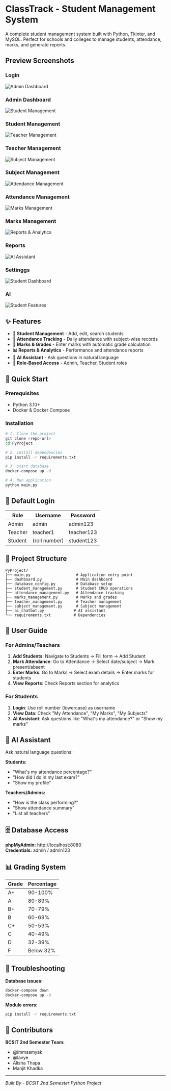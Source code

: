 # ClassTrack - Student Management System

A complete student management system built with Python, Tkinter, and MySQL. Perfect for schools and colleges to manage students, attendance, marks, and generate reports.

## Preview Screenshots

### Login
![Admin Dashboard](Screenshot/Screenshot%202025-08-28%20102710.png)

### Admin Dashboard
![Student Management](Screenshot/Screenshot%202025-08-28%20102717.png)

### Student Management
![Teacher Management](Screenshot/Screenshot%202025-08-28%20102731.png)

### Teacher Management
![Subject Management](Screenshot/Screenshot%202025-08-28%20102738.png)

### Subject Management
![Attendance Management](Screenshot/Screenshot%202025-08-28%20102743.png)

### Attendance Management
![Marks Management](Screenshot/Screenshot%202025-08-28%20102756.png)

### Marks Management
![Reports & Analytics](Screenshot/Screenshot%202025-08-28%20102810.png)

### Reports
![AI Assistant](Screenshot/Screenshot%202025-08-28%20102815.png)

### Settinggs
![Student Dashboard](Screenshot/Screenshot%202025-08-28%20102823.png)

### AI
![Student Features](Screenshot/Screenshot%202025-08-28%20102836.png)

## ✨ Features

- **👥 Student Management** - Add, edit, search students
- **📅 Attendance Tracking** - Daily attendance with subject-wise records  
- **📝 Marks & Grades** - Enter marks with automatic grade calculation
- **📊 Reports & Analytics** - Performance and attendance reports
- **🤖 AI Assistant** - Ask questions in natural language
- **🔐 Role-Based Access** - Admin, Teacher, Student roles

## 🚀 Quick Start

### Prerequisites
- Python 3.10+
- Docker & Docker Compose

### Installation
```bash
# 1. Clone the project
git clone <repo-url>
cd PyProject

# 2. Install dependencies
pip install -r requirements.txt

# 3. Start database
docker-compose up -d

# 4. Run application
python main.py
```

## 🔑 Default Login

| Role | Username | Password |
|------|----------|----------|
| Admin | admin | admin123 |
| Teacher | teacher1 | teacher123 |
| Student | (roll number) | student123 |

## 📁 Project Structure

```
PyProject/
├── main.py                    # Application entry point
├── dashboard.py               # Main dashboard
├── database_config.py         # Database setup
├── student_management.py      # Student CRUD operations
├── attendance_management.py   # Attendance tracking
├── marks_management.py        # Marks and grades
├── teacher_management.py      # Teacher management
├── subject_management.py      # Subject management
├── ai_chatbot.py             # AI assistant
└── requirements.txt          # Dependencies
```

## 🎯 User Guide

### For Admins/Teachers
1. **Add Students**: Navigate to Students → Fill form → Add Student
2. **Mark Attendance**: Go to Attendance → Select date/subject → Mark present/absent
3. **Enter Marks**: Go to Marks → Select exam details → Enter marks for students
4. **View Reports**: Check Reports section for analytics

### For Students  
1. **Login**: Use roll number (lowercase) as username
2. **View Data**: Check "My Attendance", "My Marks", "My Subjects"
3. **AI Assistant**: Ask questions like "What's my attendance?" or "Show my marks"

## 🤖 AI Assistant

Ask natural language questions:

**Students:**
- "What's my attendance percentage?"
- "How did I do in my last exam?"
- "Show my profile"

**Teachers/Admins:**
- "How is the class performing?"
- "Show attendance summary"
- "List all teachers"

## 🗄️ Database Access

**phpMyAdmin:** http://localhost:8080  
**Credentials:** admin / admin123

## 📊 Grading System

| Grade | Percentage |
|-------|------------|
| A+ | 90-100% |
| A | 80-89% |
| B+ | 70-79% |
| B | 60-69% |
| C+ | 50-59% |
| C | 40-49% |
| D | 32-39% |
| F | Below 32% |

## 🔧 Troubleshooting

**Database issues:**
```bash
docker-compose down
docker-compose up -d
```

**Module errors:**
```bash
pip install -r requirements.txt
```

## 👥 Contributors

**BCSIT 2nd Semester Team:**
- @immsamyak
- @lavye  
- Alisha Thapa
- Manjit Khadka

---

*Built By - BCSIT 2nd Semester Python Project*
